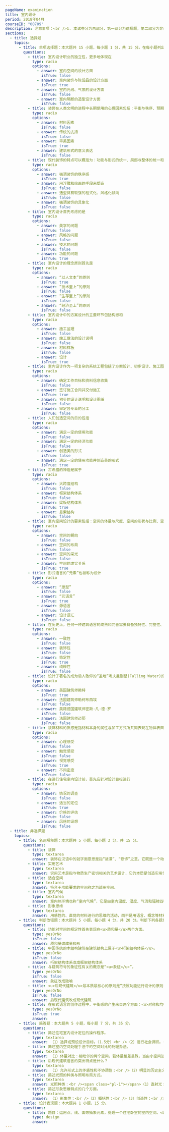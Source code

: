 ```yaml
---
pageName: examination
title: 室内设计
period: 2018年04月
courseID: "00709"
description: 注意事项：<br />1. 本试卷分为两部分，第一部分为选择题，第二部分为非选择题。<br />2. 应考者必须按试题顺序在答题卡指定位置上作答，答在试卷上无效。<br />3. 涂写部分、画图部分必须使用2B铅笔，书写部分必须使用黑色字迹签字笔。
sections:
  - title: 选择题
    topics:
      - title: 单项选择题：本大题共 15 小题，每小题 1 分，共 15 分。在每小题列出的备选项中只有一项是最符合题目要求的，请将其选出。
        questions:
          - title: 室内设计职业的独立性，更多地体现在
            type: radio
            options:
              - answer: 室内空间的设计方面
                isTrue: false
              - answer: 室内装饰与陈设品的设计方面
                isTrue: true
              - answer: 室内光线、气氛的设计方面
                isTrue: false
              - answer: 室内隔断的造型设计方面
                isTrue: false
          - title: 装饰在人类文明的进程中长期使用的心理因素包括：平衡与秩序、预期的概念、逻辑情境和
            type: radio
            options:
              - answer: 材料因素
                isTrue: false
              - answer: 传统的支持
                isTrue: false
              - answer: 审美因素
                isTrue: true
              - answer: 建筑形式的意义表达
                isTrue: false
          - title: 现代装饰的特点可以概括为：功能与形式的统一、局部与整体的统一和
            type: radio
            options:
              - answer: 强调装饰的秩序感
                isTrue: true
              - answer: 用浮雕和绘画的手段来塑造
                isTrue: false
              - answer: 造型具有较强的程式化、风格化倾向
                isTrue: false
              - answer: 强调装饰的具象化
                isTrue: false
          - title: 室内设计首先考虑的是
            type: radio
            options:
              - answer: 美学的问题
                isTrue: false
              - answer: 风格的问题
                isTrue: false
              - answer: 技术的问题
                isTrue: false
              - answer: 功能的问题
                isTrue: true
          - title: 室内设计的理念原则首先是
            type: radio
            options:
              - answer: “以人文本”的原则
                isTrue: true
              - answer: “技术至上”的原则
                isTrue: false
              - answer: “生存至上”的原则
                isTrue: false
              - answer: “经济至上”的原则
                isTrue: false
          - title: 室内设计中的方案设计的主要环节包括构思和
            type: radio
            options:
              - answer: 施工监理
                isTrue: false
              - answer: 施工做法的设计说明
                isTrue: false
              - answer: 材料样板
                isTrue: false
              - answer: 设计
                isTrue: true
          - title: 室内设计作为一项复杂的系统工程包括了方案设计、初步设计、施工图设计和
            type: radio
            options:
              - answer: 确定工作目标和资料信息收集
                isTrue: false
              - answer: 签订施工合同并交付施工
                isTrue: true
              - answer: 初步的设计说明和设计图纸
                isTrue: false
              - answer: 审定各专业的分工
                isTrue: false
          - title: 人们创造空间的目的包括
            type: radio
            options:
              - answer: 满足一定的使用功能
                isTrue: false
              - answer: 满足一定的经济功能
                isTrue: false
              - answer: 创造美的形式
                isTrue: false
              - answer: 满足一定的使用功能并创造美的形式
                isTrue: true
          - title: 古希腊的神庙是属于
            type: radio
            options:
              - answer: 大跨度结构
                isTrue: false
              - answer: 框架结构体系
                isTrue: false
              - answer: 梁板结构体系
                isTrue: true
              - answer: 悬索结构
                isTrue: false
          - title: 室内空间设计的要素包括：空间的体量与尺度、空间的形状与比例、空间的分隔、室内界面的造型处理和
            type: radio
            options:
              - answer: 空间的朝向
                isTrue: false
              - answer: 空间的布局
                isTrue: false
              - answer: 空间的采光
                isTrue: false
              - answer: 空间的虚实关系
                isTrue: true
          - title: 形式语言的“元素”也被称为设计
            type: radio
            options:
              - answer: “原型”
                isTrue: false
              - answer: “元语言”
                isTrue: true
              - answer: 源语言
                isTrue: false
              - answer: 设计语汇
                isTrue: false
          - title: 在历史上，任何一种建筑语言的成熟和完善需要具备独特性、完整性、可抽象性和
            type: radio
            options:
              - answer: 一致性
                isTrue: false
              - answer: 装饰性
                isTrue: false
              - answer: 稳定性
                isTrue: true
              - answer: 纯粹性
                isTrue: false
          - title: 设计了著名的成为后人敬仰的“圣地”考夫曼别墅(Falling Water)的建筑师是
            type: radio
            options:
              - answer: 美国建筑师赖特
                isTrue: true
              - answer: 法国建筑师勒柯布西埃
                isTrue: false
              - answer: 美籍德国建筑师密斯·凡·德·罗
                isTrue: false
              - answer: 法国建筑师迈耶
                isTrue: false
          - title: 装饰材料的质感是指材料本身的属性与加工方式所共同表现在物体表面上的
            type: radio
            options:
              - answer: 心理感受
                isTrue: false
              - answer: 触觉感受
                isTrue: false
              - answer: 视觉感受
                isTrue: true
              - answer: 不同密度
                isTrue: false
          - title: 在进行住宅室内设计前，首先应针对设计目标进行
            type: radio
            options:
              - answer: 情况的调查
                isTrue: false
              - answer: 适当的定位
                isTrue: true
              - answer: 价格的评估
                isTrue: false
              - answer: 风格的设想
                isTrue: false
  - title: 非选择题
    topics:
      - title: 名词解释题：本大题共 5 小题，每小题 3 分，共 15 分。
        questions:
          - title: 装饰
            type: textarea
            answer: 装饰在汉语中的就字面意思是指“装潢”、“修饰”之意，它既是一个动词，说明装饰是一种行为，也可以作名词，代表装饰行为的结果。
          - title: 实用艺术
            type: textarea
            answer: 实用艺术是指与物质生产密切相关的艺术设计，它的本质是创造实用价值。
          - title: 适合空间
            type: textarea
            answer: 符合于功能要求的空间称之为适用空间。
          - title: 室内气候
            type: textarea
            answer: 室内热环境也称“室内气候”，它是由室内温度、湿度、气流和辐射四种参数综合形成的。
          - title: 形象思维
            type: textarea
            answer: 用感性的、直觉的材料进行的思维的活动，而不是用语言、概念等材料进行的思维活动。
      - title: 判断改错题：本大题共 5 小题，每小题 4 分，共 20 分。判断下列各题划线处的正误，在  “答题卡” 的试题序号后，正确的划上 “√”，错误的划上 “X”，井改正错误。
        questions:
          - title: 功能对空间的规定性首先表现在<u>质和量</u>两个方面。
            type: yesOrNo
            isTrue: false
            answer: 质和量改成量和形
          - title: 中国传统的木结构建筑在建筑结构上属于<u>桁架结构体系</u>。
            type: yesOrNo
            isTrue: false
            answer: 桁架结构体系改成框架结构体系
          - title: 与建筑符号的象征性有关的概念是“<u>象征</u>”。
            type: yesOrNo
            isTrue: false
            answer: 象征改成隐喻
          - title: <u>后现代建筑</u>最本质最核心的原则是“按照功能进行设计的原则”。
            type: yesOrNo
            isTrue: false
            answer: 后现代建筑改成现代建筑
          - title: 在形式语言的创作过程中，平衡感的产生来自两个方面：<u>对称和均衡</u>。
            type: yesOrNo
            isTrue: true
            answer:
      - title: 简答题：本大题共 5 小题，每小题 7 分，共 35 分。
        questions:
          - title: 简述住宅室内设计定位的操作程序。
            type: textarea
            answer: （1）选择或预设设计目标。（1.5分）<br />（2）进行社会调研。（1.5分）<br />（3）对收集到的信息进行分类整理。（1.5分）<br />（4）提出明确的工作目标和工作计划。（1.5分）
          - title: 简述室内空间处理手法中的空间对比的处理办法。
            type: textarea
            answer: （1）体量对比：相毗邻的两个空间，若体量相差悬殊，当由小空间进入大空间时，可借体量对比使人的精神为之一振。<br />（2）开敞与封闭的对比：封闭空间一般较暗淡，与外界隔绝；开敞空间较明朗，与外界关系较密切。当人们从前一种空间走进后一种空间时，必然会因为强烈的对比作用而感到豁然开朗。<br />（3）不同形状的空间对比：不同形状的空间之间也会形成对比作用，通过这种对比可以达到求得变化、破除单调的目的。<br />（4）不同方向的对比：建筑空间出于空间和结构因素的制约，多呈矩形平面的长方体，若把这些长方体空间纵、横交替地组合在一起，常可借其方向的改变而产生对比作用，利用这种对比作用也有助于破除单调而求得变化。
          - title: 后现代建筑语言的突出特点是什么？
            type: textarea
            answer: （1）允许形式上的矛盾性和不协调性；<br />（2）明显的历史主义倾向；<br />（3）使用大众化的商业俚语。
          - title: 简述光照的种类与照明布局方式。
            type: textarea
            answer: 光照种类：<br /><span class="pl-1"></span>（1）直射光；<br /><span class="pl-1"></span>（2）反射光；<br /><span class="pl-1"></span>（3）漫射光。<br />照明的布局方式：<br /><span class="pl-1"></span>（1）一般照明；<br /><span class="pl-1"></span>（2）重点照明；<br /><span class="pl-1"></span>（3）装饰照明。
          - title: 简述形象思维特点的几个方面。
            type: textarea
            answer: （1）形象性；<br />（2）概括性；<br />（3）创造性；<br />（4）运动性。
      - title: 设计表现题：本大题共 1 小题，15 分。
        questions:
          - title: 题目：运用点、线、面等抽象元素，处理一个住宅卧室的室内空间。<br />要求：空间结构符合空间类型的要求，比例关系准确，具有较好的形式美感和创意。<br />表现方式：按两大部分画出平面布置图、效果图（手绘完成，简单着色，设计过程中不得离开座位）。
            type: design
            answer:
---
```

